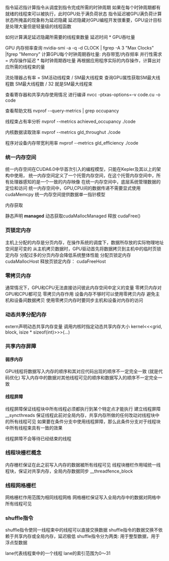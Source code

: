 指令延迟指计算指令从调度到指令完成所需的时钟周期
如果在每个时钟周期都有就绪的线程束可以被执行，此时GPU处于满负荷状态
指令延迟被GPU满负荷计算状态所掩盖的现象称为延迟隐藏
延迟隐藏对GPU编程开发很重要，GPU设计目标是处理大量但是轻量级的线程函数

如何计算满足延迟隐藏所需要的线程束数量
  延迟时间 * GPU吞吐量


GPU 内存频率查询
nvidia-smi -a -q -d CLOCK | fgrep -A 3 "Max Clocks" |fgrep "Memory"
计算GPU每个时钟周期吞吐量: 内存带宽/内存频率
并行性需求 = 内存操作延迟 * 每时钟周期吞吐量
再根据应用程序实际的内存操作，计算出对应所需的线程束的量

流处理器占有率 = SM活动线程束 / SM最大线程束
查询GPU属性获取SM最大线程数
SM最大线程数 / 32 就是SM最大线程束

查看寄存器和共享内存使用情况
进行编译
nvcc -ptxas-options=-v code.cu -o code

查看帮助文档 nvprof --query-metrics | grep occupancy

线程束占有率分析
nvprof --metrics achieved_occupancy ./code

内核数据读取效率
nvprof --metrics gld_throughut ./code

程序对设备内存带宽利用率
nvprof --metrics gld_efficiency ./code


### 统一内存空间
统一内存空间在CUDA6.0中华首次引入的编程模型，只能在Kepler及其以上的架构中使用，
统一内存空间定义了一个托管内存空间，在这个托管内存空间中，所有处理器感知的是一个一致的内存映像
在统一内存空间中，底层系统管理数据的定位和访问
统一内存空间中，GPU,CPU间的数据传递不需要显式使用cudaMemcpy
统一内存空间提供数据单一指针模型

内存获取

静态声明 __managed__
动态获取cudaMallocManaged
释放 cudaFree()


### 页锁定内存
主机上分配的内存是分页内存，在操作系统的调度下，数据所存放的实际物理地址空间是可变的
从主机拷贝数据时，GPU驱动首先将数据拷贝到主机中的临时页锁定内存
分配过多的分页内存会降低系统整体性能
分配页锁定内存 cudaMallocHost 释放页锁定内存： cudaFreeHost

### 零拷贝内存
通常情况下，GPU和CPU无法直接访问彼此内存空间中定义的变量
零拷贝内存对GPU和CPU都可见
零拷贝内存作用
  设备内存不够时可以使用零拷贝内存
  避免主机和设备间数据拷贝
使用零拷贝内存时要同步主机和设备对内存的访问

### 动态共享分配内存

extern声明动态共享内存变量
调用内核时指定动态共享内存大小
kernel<<<grid, block, isize * sizeof(int)>>>(...)


### 共享内存屏障
#### 弱序内存
GPU线程将数据写入内存的顺序和其对应代码出现的顺序不一定完全一致 (就是代码优化)
写入内存中的数据对其他线程可见的顺序和数据写入的顺序不一定完全一致
#### 线程屏障
线程屏障保证线程块中所有线程必须都执行到某个特定点才能执行
建立线程屏障 __syncthreads
保证线程此前对全局内存，共享内存所做的任何改动对线程块中的所有线程可见
如果要在条件分支中使用线程屏障，那么此条件分支对于线程块中所有线程束具有一致的效果

线程屏障不会等待已经结束的线程

### 线程块栅栏概念

内存栅栏保证在此之前写入内存的数据被所有线程可见
线程块栅栏作用域统一线程块，保证对共享内存，全局内存数据同步
__threadfence_block

### 线程网格栅栏
网格栅栏作用范围为相同线程网格
网格栅栏保证写入全局内存中的数据对网格中所有线程可见

### shuffle指令
shuffle指令使同一线程束中的线程可以直接交换数据
shuffle指令的数据交换不依赖于共享内存或全局内存，延迟极低
shuffle指令分为两类: 用于整型数据，用于浮点型数据

lane代表线程束中的一个线程
lane的索引范围为0～31
